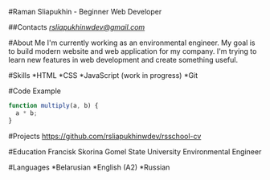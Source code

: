 #Raman Sliapukhin - Beginner Web Developer

##Contacts
*rsliapukhinwdev@gmail.com*

#About Me
I'm currently working as an environmental engineer. My goal is to build modern website and web application for my company. I'm trying to learn new features in web development and create something useful.

#Skills
*HTML
*CSS
*JavaScript (work in progress)
*Git

#Code Example

```javascript
function multiply(a, b) {
  a * b;
}
```

#Projects
https://github.com/rsliapukhinwdev/rsschool-cv

#Education
Francisk Skorina Gomel State University
Environmental Engineer

#Languages
*Belarusian
*English (A2)
\*Russian

